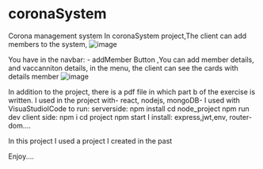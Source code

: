 # coronaSystem
Corona management system
In coronaSystem project,The client can add members to the system,
![image](https://github.com/aviyat/coronaSystem/assets/93883382/10b12aa7-66fb-416e-8978-858525f77dfb)


You have in the navbar: - addMember Button ,You can add member details, and vaccanniton details, 
in the menu, the client can see the cards with details member
![image](https://github.com/aviyat/coronaSystem/assets/93883382/6d74ee18-aa13-48b1-a07c-c9490c29dd72)



In addition to the project, there is a pdf file in which part b of the exercise is written.
I used in the project with- react, nodejs, mongoDB-
I used with VisuaStudiolCode
to run: serverside:
 npm install 
cd node_project 
npm run dev 
client side: 
npm i
cd project
 npm start
 I install: express,jwt,env, router-dom....

In this project I used a project I created in the past

Enjoy....
